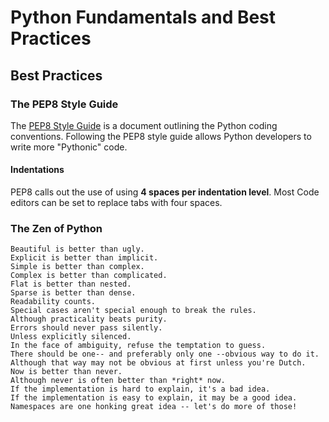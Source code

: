 # Python Fundamentals and Best Practices   
## Best Practices   
### The PEP8 Style Guide   
The [PEP8 Style Guide](https://peps.python.org/pep-0008/) is a document outlining the Python coding conventions. Following the PEP8 style guide allows Python developers to write more "Pythonic" code.   

#### Indentations   
PEP8 calls out the use of using **4 spaces per indentation level**. Most Code editors can be set to replace tabs with four spaces.


### The Zen of Python
```
Beautiful is better than ugly.
Explicit is better than implicit.
Simple is better than complex.
Complex is better than complicated.
Flat is better than nested.
Sparse is better than dense.
Readability counts.
Special cases aren't special enough to break the rules.
Although practicality beats purity.
Errors should never pass silently.
Unless explicitly silenced.
In the face of ambiguity, refuse the temptation to guess.
There should be one-- and preferably only one --obvious way to do it.
Although that way may not be obvious at first unless you're Dutch.
Now is better than never.
Although never is often better than *right* now.
If the implementation is hard to explain, it's a bad idea.
If the implementation is easy to explain, it may be a good idea.
Namespaces are one honking great idea -- let's do more of those!
```


